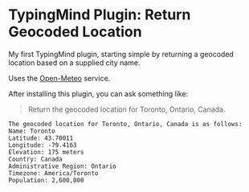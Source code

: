 # TypingMind Plugin: Return Geocoded Location

My first TypingMind plugin, starting simple by returning a geocoded location based on a supplied city name. 

Uses the [Open-Meteo](https://open-meteo.com/en/docs/geocoding-api#name=Toronto&count=100) service.

After installing this plugin, you can ask something like:

> Return the geocoded location for Toronto, Ontario, Canada.

```
The geocoded location for Toronto, Ontario, Canada is as follows:
Name: Toronto
Latitude: 43.70011
Longitude: -79.4163
Elevation: 175 meters
Country: Canada
Administrative Region: Ontario
Timezone: America/Toronto
Population: 2,600,000
```
